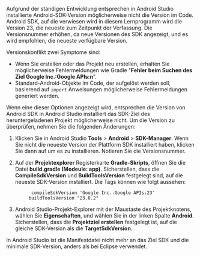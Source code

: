 Aufgrund der ständigen Entwicklung entsprechen in Android Studio installierte Android-SDK-Version möglicherweise nicht die Version im Code. Android SDK, auf die verwiesen wird in diesem Lernprogramm wird die Version 23, die neueste zum Zeitpunkt der Verfassung. Die Versionsnummer erhöhen, da neue Versionen des SDK angezeigt, und es wird empfohlen, die neueste verfügbare Version.

Versionskonflikt zwei Symptome sind:

- Wenn Sie erstellen oder das Projekt neu erstellen, erhalten Sie möglicherweise Fehlermeldungen wie Gradle "**Fehler beim Suchen des Ziel Google Inc.:Google APIs:n**".
- Standard-Android-Objekte im Code, der aufgelöst werden soll, basierend auf `import` Anweisungen möglicherweise Fehlermeldungen generiert werden.

Wenn eine dieser Optionen angezeigt wird, entsprechen die Version von Android SDK in Android Studio installiert das SDK-Ziel des heruntergeladenen Projekt möglicherweise nicht. Um die Version zu überprüfen, nehmen Sie die folgenden Änderungen:

1. Klicken Sie in Android Studio **Tools** > **Android** > **SDK-Manager**. Wenn Sie nicht die neueste Version der Plattform SDK installiert haben, klicken Sie dann auf um es zu installieren. Notieren Sie die Versionsnummer.
2. Auf der **Projektexplorer** Registerkarte **Gradle-Skripts**, öffnen Sie die Datei **build.gradle (Modeule: app)**. Sicherstellen, dass die **CompileSdkVersion** und **BuildToolsVersion** festgelegt sind, auf die neueste SDK-Version installiert. Die Tags können wie folgt aussehen:

             compileSdkVersion 'Google Inc.:Google APIs:23'
            buildToolsVersion "23.0.2"
3. Android Studio-Projekt-Explorer mit der Maustaste des Projektknotens, wählen Sie **Eigenschaften**, und wählen Sie in der linken Spalte **Android**. Sicherstellen, dass die **Projektziel erstellen** festgelegt ist, auf die gleiche SDK-Version als die **TargetSdkVersion**.

In Android Studio ist die Manifestdatei nicht mehr an das Ziel SDK und die minimale SDK-Version, anders als bei Eclipse verwendet.
